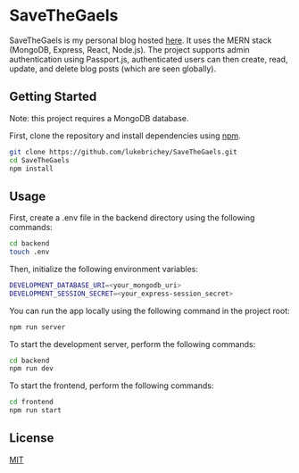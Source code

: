 # SaveTheGaels

SaveTheGaels is my personal blog hosted [here](https://savethegaels.herokuapp.com/). It uses the MERN stack (MongoDB, Express, React, Node.js). The project supports admin authentication using Passport.js, authenticated users can then create, read, update, and delete blog posts (which are seen globally). 

## Getting Started

Note: this project requires a MongoDB database.

First, clone the repository and install dependencies using [npm](https://docs.npmjs.com/cli/v8/configuring-npm/install).

```bash
git clone https://github.com/lukebrichey/SaveTheGaels.git
cd SaveTheGaels
npm install
```

## Usage

First, create a .env file in the backend directory using the following commands:
```bash
cd backend
touch .env
```
Then, initialize the following environment variables:
```bash
DEVELOPMENT_DATABASE_URI=<your_mongodb_uri>
DEVELOPMENT_SESSION_SECRET=<your_express-session_secret>
```

You can run the app locally using the following command in the project root:

```bash
npm run server
```
 
To start the development server, perform the following commands:
```bash
cd backend
npm run dev
```

To start the frontend, perform the following commands:
```bash
cd frontend
npm run start
```

## License

[MIT](https://choosealicense.com/licenses/mit/)
